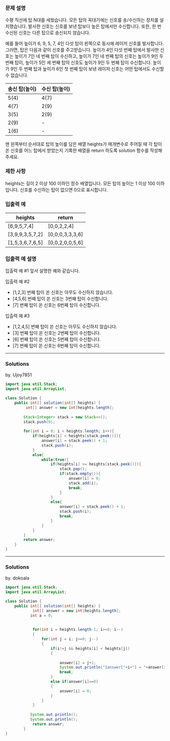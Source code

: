 ### 문제 설명
수평 직선에 탑 N대를 세웠습니다. 모든 탑의 꼭대기에는 신호를 송/수신하는 장치를 설치했습니다. 발사한 신호는 신호를 보낸 탑보다 높은 탑에서만 수신합니다. 또한, 한 번 수신된 신호는 다른 탑으로 송신되지 않습니다.

예를 들어 높이가 6, 9, 5, 7, 4인 다섯 탑이 왼쪽으로 동시에 레이저 신호를 발사합니다. 그러면, 탑은 다음과 같이 신호를 주고받습니다. 높이가 4인 다섯 번째 탑에서 발사한 신호는 높이가 7인 네 번째 탑이 수신하고, 높이가 7인 네 번째 탑의 신호는 높이가 9인 두 번째 탑이, 높이가 5인 세 번째 탑의 신호도 높이가 9인 두 번째 탑이 수신합니다. 높이가 9인 두 번째 탑과 높이가 6인 첫 번째 탑이 보낸 레이저 신호는 어떤 탑에서도 수신할 수 없습니다.

|송신 탑(높이)	|수신 탑(높이)|
|--|--|
|5(4)	|4(7)|
|4(7)	|2(9)|
|3(5)	|2(9)|
|2(9)	|-|
|1(6)	|-|

맨 왼쪽부터 순서대로 탑의 높이를 담은 배열 heights가 매개변수로 주어질 때 각 탑이 쏜 신호를 어느 탑에서 받았는지 기록한 배열을 return 하도록 solution 함수를 작성해주세요.

### 제한 사항
heights는 길이 2 이상 100 이하인 정수 배열입니다.
모든 탑의 높이는 1 이상 100 이하입니다.
신호를 수신하는 탑이 없으면 0으로 표시합니다.

### 입출력 예
|heights|	return|
|--|--|
|[6,9,5,7,4]|	[0,0,2,2,4]|
|[3,9,9,3,5,7,2]|	[0,0,0,3,3,3,6]|
|[1,5,3,6,7,6,5]|	[0,0,2,0,0,5,6]|

### 입출력 예 설명
입출력 예 #1
앞서 설명한 예와 같습니다.

입출력 예 #2

- [1,2,3] 번째 탑이 쏜 신호는 아무도 수신하지 않습니다.
- [4,5,6] 번째 탑이 쏜 신호는 3번째 탑이 수신합니다.
- [7] 번째 탑이 쏜 신호는 6번째 탑이 수신합니다.

입출력 예 #3

- [1,2,4,5] 번째 탑이 쏜 신호는 아무도 수신하지 않습니다.
- [3] 번째 탑이 쏜 신호는 2번째 탑이 수신합니다.
- [6] 번째 탑이 쏜 신호는 5번째 탑이 수신합니다.
- [7] 번째 탑이 쏜 신호는 6번째 탑이 수신합니다.

---
### Solutions

by. Ujoy7851

```java
import java.util.Stack;
import java.util.ArrayList;

class Solution {
    public int[] solution(int[] heights) {
         int[] answer = new int[heights.length];
        
        Stack<Integer> stack = new Stack<>();
        stack.push(0);
        
        for(int i = 0; i < heights.length; i++){
            if(heights[i] < heights[stack.peek()]){
                answer[i] = stack.peek() + 1;
                stack.push(i);
            }
            else{
                while(true){
                    if(heights[i] >= heights[stack.peek()]){
                        stack.pop();
                        if(stack.empty()){
                            answer[i] = 0;
                            stack.add(i);
                            break;
                        }
                    }
                    else{
                        answer[i] = stack.peek() + 1;
                        stack.push(i);
                        break;
                    }
                }
            }
        }
        return answer;
    }
}
```
---
### Solutions

by. dokoala

```java
import java.util.Stack;
import java.util.ArrayList;

class Solution {
    public int[] solution(int[] heights) {
	        int[] answer = new int[heights.length];
	       int a = 0;
	        
	        
	        for(int i = heights.length-1; i>=0; i--)
	        {
	            for(int j = i; j>=0; j--)
	            {
	                if(i!=j && heights[i] < heights[j])
	                {
	                	
	                    answer[i] = j+1;
	                    System.out.println("1answer["+i+"] = "+answer[i]);
	                    break;
	                }
	                else if(answer[i]==0)
	                {
	                	answer[i] = 0;
	                }
	            }
	        }
	        
	       System.out.println();
	       System.out.println();
	        return answer;
	    }
}
```

